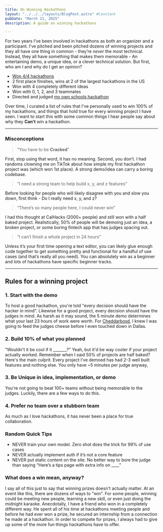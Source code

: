 ```yaml
---
title: On Winning Hackathons
layout: "../../../layouts/BlogPost.astro" #Constant
pubDate: "March 21, 2025"
description: A guide on winning hackathons

---
```

For two years I’ve been involved in hackathons as both an organizer and a participant. I’ve pitched and been pitched dozens of winning projects and they all have one thing in common - they’re *never* the most technical. Instead, they all have something that makes them memorable - An entertaining demo, a unique idea, or a clever technical solution. But first, who am I and why do I get an opinion?

- [Won 4/4 hackathons](https://devpost.com/joemmalatesta)
- 2 first place finishes, wins at 2 of the largest hackathons in the US
- Won with 4 completely different ideas
- Won with 0, 1, 2, and 3 teammates
- Directed and judged [my own schools hackathon](https://six.grizzhacks.org)

Over time, I curated a list of rules that I've personally used to win 100% of my hackathons, and things that hold true for every winning project I have seen. I want to start this with some common things I hear people say about why they **Can't** win a hackathon.

***

### Misconceptions
> “You have to be **Cracked**”

First, stop using that word, it has no meaning. Second, you don’t. I had randoms clowning me on TikTok about how simple my first hackathon project was (which won 1st place). A strong demo/idea can carry a boring codebase.

> “I need a strong team to help build x, y, and z features”

Before looking for people who will likely disagree with you and slow you down, first think - Do I really need x, y, and z?

> “There’s so many people here, I could never win”

I had this thought at CalHacks (2000+ people) and still won with a half baked project. Realistically, 50% of people will be demoing just an idea, a broken project, or some boring fintech app that has judges spacing out.

> “I can’t finish a whole project in 24 hours”

Unless it’s your first time opening a text editor, you can likely glue enough code together to get something pretty and functional for a handful of use cases (and that’s really all you need). You can absolutely win as a beginner and lots of hackathons have specific beginner tracks.

*** 

## Rules for a winning project
### 1. Start with the demo
To host a good hackathon, you're told "every decision should have the hacker in mind". Likewise for a good project, every decision should have the judges in mind. As harsh as it may sound, the 5 minute demo determines what your last 23 hours of work were worth. For [Cheddarboxd](https://devpost.com/software/cheddarboxd), I knew I was going to feed the judges cheese before I even touched down in Dallas.

### 2. Build 10% of what you planned
"Wouldn't it be cool if it _______?" Yeah, but it'd be way cooler if your project actually worked. Remember when I said 50% of projects are half baked? Here's the main culprit. Every project I've demoed has had 2-3 well built features and nothing else. You only have ~5 minutes per judge anyway, 


### 3. Be Unique in idea, implementation, or demo
You're not going to beat 100+ teams without being memorable to the judges. Luckily, there are a few ways to do this.

### 4. Prefer no team over a stubborn team
As much as I love hackathons, it has never been a place for true collaboration. 

### Random Quick Tips
- NEVER train your own model. Zero shot does the trick for 99% of use cases
- NEVER actually implement auth if it’s not a core feature
- NEVER put static content on the site. No better way to bore the judge than saying “Here’s a tips page with extra info on ____”


### What does a win mean, anyway?

I say all of this just to say that winning prizes doesn't actually matter. At an event like this, there are dozens of ways to "win". For some people, winning could be meeting new people, learning a new skill, or even just doing the midnight karaoke. Anecdotally, I have a friend who won in a completely different way. He spent all of his time at hackathons meeting people and before he had ever won a prize, he secured an internship from a connection he made at a hackathon. In order to compete for prizes, I always had to give up some of the more fun things hackathons have to offer.

